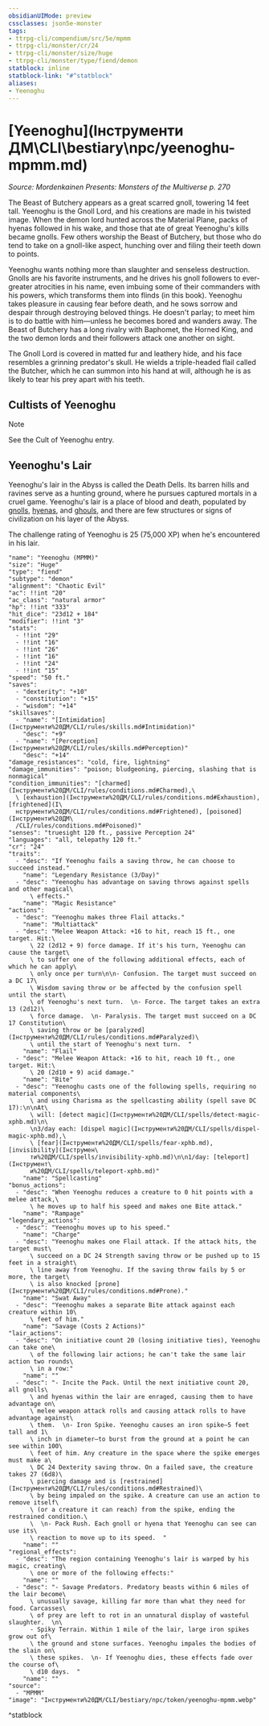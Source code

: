 ```yaml
---
obsidianUIMode: preview
cssclasses: json5e-monster
tags:
- ttrpg-cli/compendium/src/5e/mpmm
- ttrpg-cli/monster/cr/24
- ttrpg-cli/monster/size/huge
- ttrpg-cli/monster/type/fiend/demon
statblock: inline
statblock-link: "#^statblock"
aliases:
- Yeenoghu
---
```

# [Yeenoghu](Інструменти ДМ\CLI\bestiary\npc/yeenoghu-mpmm.md)
*Source: Mordenkainen Presents: Monsters of the Multiverse p. 270*  

The Beast of Butchery appears as a great scarred gnoll, towering 14 feet tall. Yeenoghu is the Gnoll Lord, and his creations are made in his twisted image. When the demon lord hunted across the Material Plane, packs of hyenas followed in his wake, and those that ate of great Yeenoghu's kills became gnolls. Few others worship the Beast of Butchery, but those who do tend to take on a gnoll-like aspect, hunching over and filing their teeth down to points.

Yeenoghu wants nothing more than slaughter and senseless destruction. Gnolls are his favorite instruments, and he drives his gnoll followers to ever-greater atrocities in his name, even imbuing some of their commanders with his powers, which transforms them into flinds (in this book). Yeenoghu takes pleasure in causing fear before death, and he sows sorrow and despair through destroying beloved things. He doesn't parlay; to meet him is to do battle with him—unless he becomes bored and wanders away. The Beast of Butchery has a long rivalry with Baphomet, the Horned King, and the two demon lords and their followers attack one another on sight.

The Gnoll Lord is covered in matted fur and leathery hide, and his face resembles a grinning predator's skull. He wields a triple-headed flail called the Butcher, which he can summon into his hand at will, although he is as likely to tear his prey apart with his teeth.

## Cultists of Yeenoghu

> [!note]
> See the Cult of Yeenoghu entry.

## Yeenoghu's Lair

Yeenoghu's lair in the Abyss is called the Death Dells. Its barren hills and ravines serve as a hunting ground, where he pursues captured mortals in a cruel game. Yeenoghu's lair is a place of blood and death, populated by [gnolls](Інструменти%20ДМ/CLI/bestiary/fiend/gnoll-warrior-xmm.md), [hyenas](Інструменти%20ДМ/CLI/bestiary/beast/hyena-xmm.md), and [ghouls](Інструменти%20ДМ/CLI/bestiary/undead/ghoul-xmm.md), and there are few structures or signs of civilization on his layer of the Abyss.

The challenge rating of Yeenoghu is 25 (75,000 XP) when he's encountered in his lair.

```statblock
"name": "Yeenoghu (MPMM)"
"size": "Huge"
"type": "fiend"
"subtype": "demon"
"alignment": "Chaotic Evil"
"ac": !!int "20"
"ac_class": "natural armor"
"hp": !!int "333"
"hit_dice": "23d12 + 184"
"modifier": !!int "3"
"stats":
  - !!int "29"
  - !!int "16"
  - !!int "26"
  - !!int "16"
  - !!int "24"
  - !!int "15"
"speed": "50 ft."
"saves":
  - "dexterity": "+10"
  - "constitution": "+15"
  - "wisdom": "+14"
"skillsaves":
  - "name": "[Intimidation](Інструменти%20ДМ/CLI/rules/skills.md#Intimidation)"
    "desc": "+9"
  - "name": "[Perception](Інструменти%20ДМ/CLI/rules/skills.md#Perception)"
    "desc": "+14"
"damage_resistances": "cold, fire, lightning"
"damage_immunities": "poison; bludgeoning, piercing, slashing that is nonmagical"
"condition_immunities": "[charmed](Інструменти%20ДМ/CLI/rules/conditions.md#Charmed),\
  \ [exhaustion](Інструменти%20ДМ/CLI/rules/conditions.md#Exhaustion), [frightened](І\
  нструменти%20ДМ/CLI/rules/conditions.md#Frightened), [poisoned](Інструменти%20ДМ\
  /CLI/rules/conditions.md#Poisoned)"
"senses": "truesight 120 ft., passive Perception 24"
"languages": "all, telepathy 120 ft."
"cr": "24"
"traits":
  - "desc": "If Yeenoghu fails a saving throw, he can choose to succeed instead."
    "name": "Legendary Resistance (3/Day)"
  - "desc": "Yeenoghu has advantage on saving throws against spells and other magical\
      \ effects."
    "name": "Magic Resistance"
"actions":
  - "desc": "Yeenoghu makes three Flail attacks."
    "name": "Multiattack"
  - "desc": "Melee Weapon Attack: +16 to hit, reach 15 ft., one target. Hit:\
      \ 22 (2d12 + 9) force damage. If it's his turn, Yeenoghu can cause the target\
      \ to suffer one of the following additional effects, each of which he can apply\
      \ only once per turn\n\n- Confusion. The target must succeed on a DC 17\
      \ Wisdom saving throw or be affected by the confusion spell until the start\
      \ of Yeenoghu's next turn.  \n- Force. The target takes an extra 13 (2d12)\
      \ force damage.  \n- Paralysis. The target must succeed on a DC 17 Constitution\
      \ saving throw or be [paralyzed](Інструменти%20ДМ/CLI/rules/conditions.md#Paralyzed)\
      \ until the start of Yeenoghu's next turn.  "
    "name": "Flail"
  - "desc": "Melee Weapon Attack: +16 to hit, reach 10 ft., one target. Hit:\
      \ 20 (2d10 + 9) acid damage."
    "name": "Bite"
  - "desc": "Yeenoghu casts one of the following spells, requiring no material components\
      \ and using Charisma as the spellcasting ability (spell save DC 17):\n\nAt\
      \ will: [detect magic](Інструменти%20ДМ/CLI/spells/detect-magic-xphb.md)\n\
      \n3/day each: [dispel magic](Інструменти%20ДМ/CLI/spells/dispel-magic-xphb.md),\
      \ [fear](Інструменти%20ДМ/CLI/spells/fear-xphb.md), [invisibility](Інструмен\
      ти%20ДМ/CLI/spells/invisibility-xphb.md)\n\n1/day: [teleport](Інструмент\
      и%20ДМ/CLI/spells/teleport-xphb.md)"
    "name": "Spellcasting"
"bonus_actions":
  - "desc": "When Yeenoghu reduces a creature to 0 hit points with a melee attack,\
      \ he moves up to half his speed and makes one Bite attack."
    "name": "Rampage"
"legendary_actions":
  - "desc": "Yeenoghu moves up to his speed."
    "name": "Charge"
  - "desc": "Yeenoghu makes one Flail attack. If the attack hits, the target must\
      \ succeed on a DC 24 Strength saving throw or be pushed up to 15 feet in a straight\
      \ line away from Yeenoghu. If the saving throw fails by 5 or more, the target\
      \ is also knocked [prone](Інструменти%20ДМ/CLI/rules/conditions.md#Prone)."
    "name": "Swat Away"
  - "desc": "Yeenoghu makes a separate Bite attack against each creature within 10\
      \ feet of him."
    "name": "Savage (Costs 2 Actions)"
"lair_actions":
  - "desc": "On initiative count 20 (losing initiative ties), Yeenoghu can take one\
      \ of the following lair actions; he can't take the same lair action two rounds\
      \ in a row:"
    "name": ""
  - "desc": "- Incite the Pack. Until the next initiative count 20, all gnolls\
      \ and hyenas within the lair are enraged, causing them to have advantage on\
      \ melee weapon attack rolls and causing attack rolls to have advantage against\
      \ them.  \n- Iron Spike. Yeenoghu causes an iron spike—5 feet tall and 1\
      \ inch in diameter—to burst from the ground at a point he can see within 100\
      \ feet of him. Any creature in the space where the spike emerges must make a\
      \ DC 24 Dexterity saving throw. On a failed save, the creature takes 27 (6d8)\
      \ piercing damage and is [restrained](Інструменти%20ДМ/CLI/rules/conditions.md#Restrained)\
      \ by being impaled on the spike. A creature can use an action to remove itself\
      \ (or a creature it can reach) from the spike, ending the restrained condition.\
      \  \n- Pack Rush. Each gnoll or hyena that Yeenoghu can see can use its\
      \ reaction to move up to its speed.  "
    "name": ""
"regional_effects":
  - "desc": "The region containing Yeenoghu's lair is warped by his magic, creating\
      \ one or more of the following effects:"
    "name": ""
  - "desc": "- Savage Predators. Predatory beasts within 6 miles of the lair become\
      \ unusually savage, killing far more than what they need for food. Carcasses\
      \ of prey are left to rot in an unnatural display of wasteful slaughter.  \n\
      - Spiky Terrain. Within 1 mile of the lair, large iron spikes grow out of\
      \ the ground and stone surfaces. Yeenoghu impales the bodies of the slain on\
      \ these spikes.  \n- If Yeenoghu dies, these effects fade over the course of\
      \ d10 days.  "
    "name": ""
"source":
  - "MPMM"
"image": "Інструменти%20ДМ/CLI/bestiary/npc/token/yeenoghu-mpmm.webp"
```
^statblock